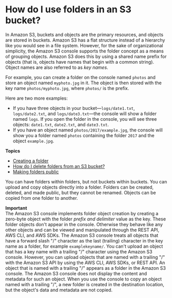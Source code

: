 # How do I use folders in an S3 bucket?<a name="using-folders"></a>

In Amazon S3, buckets and objects are the primary resources, and objects are stored in buckets\. Amazon S3 has a flat structure instead of a hierarchy like you would see in a file system\. However, for the sake of organizational simplicity, the Amazon S3 console supports the folder concept as a means of grouping objects\. Amazon S3 does this by using a shared name prefix for objects \(that is, objects have names that begin with a common string\)\. Object names are also referred to as *key names*\.

For example, you can create a folder on the console named `photos` and store an object named `myphoto.jpg` in it\. The object is then stored with the key name `photos/myphoto.jpg`, where `photos/` is the prefix\.

Here are two more examples: 
+ If you have three objects in your bucket—`logs/date1.txt`, `logs/date2.txt`, and `logs/date3.txt`—the console will show a folder named `logs`\. If you open the folder in the console, you will see three objects: `date1.txt`, `date2.txt`, and `date3.txt`\.
+ If you have an object named `photos/2017/example.jpg`, the console will show you a folder named `photos` containing the folder `2017` and the object `example.jpg`\.

**Topics**
+ [Creating a folder](create-folder.md)
+ [How do I delete folders from an S3 bucket?](delete-folders.md)
+ [Making folders public](public-folders.md)

You can have folders within folders, but not buckets within buckets\. You can upload and copy objects directly into a folder\. Folders can be created, deleted, and made public, but they cannot be renamed\. Objects can be copied from one folder to another\. 

**Important**  
The Amazon S3 console implements folder object creation by creating a zero\-byte object with the folder *prefix and delimiter* value as the key\. These folder objects don't appear in the console\. Otherwise they behave like any other objects and can be viewed and manipulated through the REST API, AWS CLI, and AWS SDKs\.
The Amazon S3 console treats all objects that have a forward slash "/" character as the last \(trailing\) character in the key name as a folder, for example `examplekeyname/`\. You can't upload an object that has a key name with a trailing "/" character using the Amazon S3 console\. However, you can upload objects that are named with a trailing "/" with the Amazon S3 API by using the AWS CLI, AWS SDKs, or REST API\. 
An object that is named with a trailing "/" appears as a folder in the Amazon S3 console\. The Amazon S3 console does not display the content and metadata for such an object\. When you use the console to copy an object named with a trailing "/", a new folder is created in the destination location, but the object's data and metadata are not copied\. 